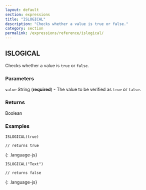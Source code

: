 ```yaml
---
layout: default
section: expressions
title: "ISLOGICAL"
description: "Checks whether a value is true or false."
category: section
permalink: /expressions/reference/islogical/
---
```


## ISLOGICAL

Checks whether a value is `true` or `false`.

### Parameters

`value` String (__required__) - The value to be verified as `true` or `false`.

### Returns

Boolean

### Examples

~~~
ISLOGICAL(true)

// returns true
~~~
{: .language-js}


~~~
ISLOGICAL("Text")

// returns false
~~~
{: .language-js}